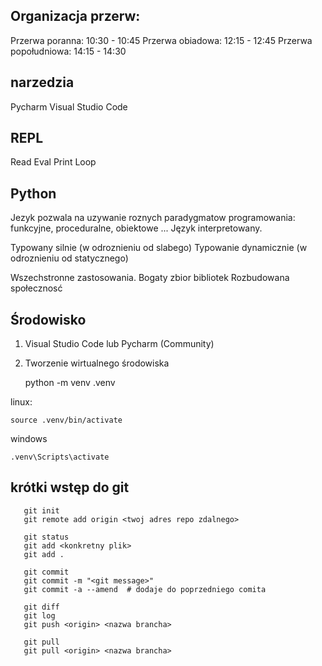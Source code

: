 

## Organizacja przerw:

Przerwa poranna: 10:30 - 10:45
Przerwa obiadowa: 12:15 - 12:45
Przerwa popołudniowa: 14:15 - 14:30

## narzedzia

Pycharm
Visual Studio Code

## REPL

Read Eval Print Loop

## Python

Jezyk pozwala na uzywanie roznych paradygmatow programowania: funkcyjne, proceduralne, obiektowe ...
Język interpretowany.

Typowany silnie (w odroznieniu od slabego)
Typowanie dynamicznie (w odroznieniu od statycznego)

Wszechstronne zastosowania.
Bogaty zbior bibliotek
Rozbudowana społecznosć


## Środowisko

1. Visual Studio Code lub Pycharm (Community)
2. Tworzenie wirtualnego środowiska

    python -m venv .venv

linux:

    source .venv/bin/activate

windows

    .venv\Scripts\activate


## krótki wstęp do git

```
   git init
   git remote add origin <twoj adres repo zdalnego>
   
   git status
   git add <konkretny plik>
   git add .
   
   git commit
   git commit -m "<git message>"
   git commit -a --amend  # dodaje do poprzedniego comita
   
   git diff
   git log
   git push <origin> <nazwa brancha>
   
   git pull
   git pull <origin> <nazwa brancha>
```